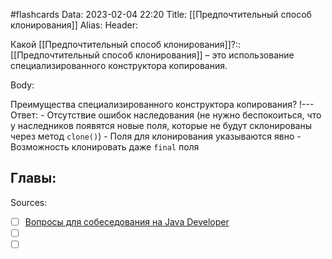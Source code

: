 #flashcards
Data: 2023-02-04 22:20
Title: [[Предпочтительный способ клонирования]]
Alias:
Header:

Какой [[Предпочтительный способ клонирования]]?::[[Предпочтительный способ клонирования]] – это использование специализированного конструктора копирования.
<!--SR:!2023-03-14,3,330-->


Body:


Преимущества специализированного конструктора копирования?
!---
Ответ:
	- Отсутствие ошибок наследования (не нужно беспокоиться, что у наследников появятся новые поля, которые не будут склонированы через метод `clone()`)
	- Поля для клонирования указываются явно
	- Возможность клонировать даже `final` поля
<!--SR:!2023-03-14,3,230-->




Главы:
-


Sources:
- [ ] [Вопросы для собеседования на Java Developer](https://github.com/enhorse/java-interview/blob/master/README.md#%D0%9E%D0%9E%D0%9F)
- [ ] []()
- [ ] []()
